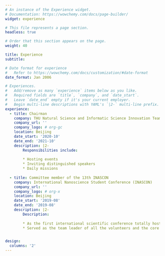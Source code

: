 ```yaml
---
# An instance of the Experience widget.
# Documentation: https://wowchemy.com/docs/page-builder/
widget: experience

# This file represents a page section.
headless: true

# Order that this section appears on the page.
weight: 40

title: Experience
subtitle:

# Date format for experience
#   Refer to https://wowchemy.com/docs/customization/#date-format
date_format: Jan 2006

# Experiences.
#   Add/remove as many `experience` items below as you like.
#   Required fields are `title`, `company`, and `date_start`.
#   Leave `date_end` empty if it's your current employer.
#   Begin multi-line descriptions with YAML's `|2-` multi-line prefix.
experience:
  - title: Chairman
    company: THU Natural Science and Informatic Science Innovation Team
    company_url: ''
    company_logo: # org-gc
    location: Beijing
    date_start: '2020-10'
    date_end: '2021-10'
    description: |2-
        Responsibilities include:
        
        * Hosting events 
        * Inviting distinguished speakers
        * Daily missions
        
  - title: Committee member of the 13th INASCON 
    company: International Nanoscience Student Conference (INASCON)
    company_url: ''
    company_logo: # org-x
    location: Beijing
    date_start: '2019-08'
    date_end: '2019-08'
    description: |2-
        Description:
        
        * As the first international scientific conference totally hosted by students in Tsinghua University, INASCON lasted for 4 days, had more than 150 local and international attendees and invited 9 distinguished keynote speakers.
        * Served as the team leader of all the volunteers and the core member of the committee.


design:
  columns: '2'
---
```

